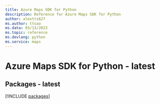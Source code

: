 ```yaml
---
title: Azure Maps SDK for Python
description: Reference for Azure Maps SDK for Python
author: alextts627
ms.author: ttsao
ms.data: 03/13/2023
ms.topic: reference
ms.devlang: python
ms.service: maps
---
```

# Azure Maps SDK for Python - latest
## Packages - latest
[!INCLUDE [packages](maps-index.md)]